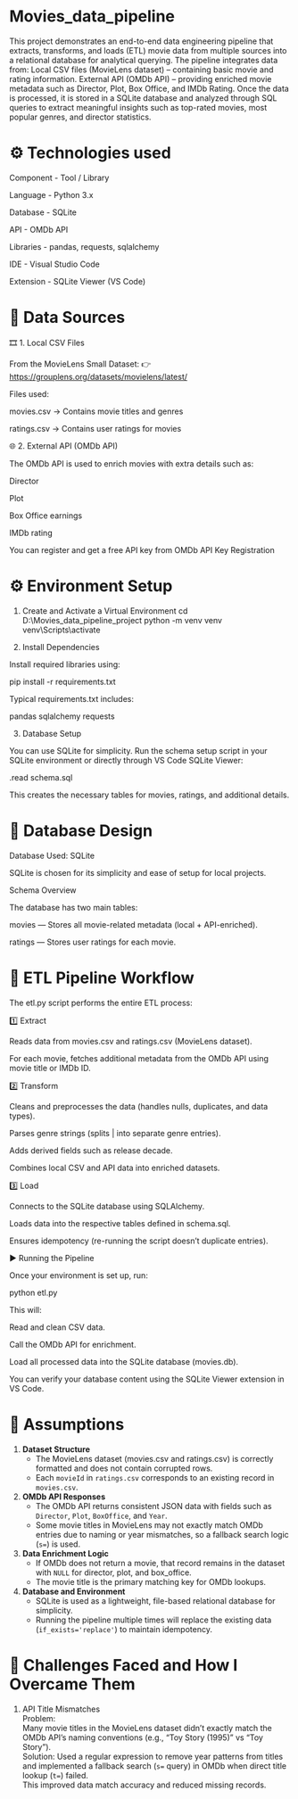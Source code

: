 # Movies_data_pipeline
This project demonstrates an end-to-end data engineering pipeline that extracts, transforms, and loads (ETL) movie data from multiple sources into a relational database for analytical querying.
The pipeline integrates data from:
Local CSV files (MovieLens dataset) – containing basic movie and rating information.
External API (OMDb API) – providing enriched movie metadata such as Director, Plot, Box Office, and IMDb Rating.
Once the data is processed, it is stored in a SQLite database and analyzed through SQL queries to extract meaningful insights such as top-rated movies, most popular genres, and director statistics.

# ⚙️ Technologies used

Component -	Tool / Library

Language -	Python 3.x

Database	- SQLite

API - OMDb API

Libraries -	pandas, requests, sqlalchemy

IDE -	Visual Studio Code

Extension -	SQLite Viewer (VS Code)

# 🧩 Data Sources
🎞 1. Local CSV Files

From the MovieLens Small Dataset:
👉 https://grouplens.org/datasets/movielens/latest/

Files used:

movies.csv → Contains movie titles and genres

ratings.csv → Contains user ratings for movies

🌐 2. External API (OMDb API)

The OMDb API
 is used to enrich movies with extra details such as:

Director

Plot

Box Office earnings

IMDb rating

You can register and get a free API key from OMDb API Key Registration

# ⚙️ Environment Setup

1. Create and Activate a Virtual Environment
cd D:\Movies_data_pipeline_project
python -m venv venv
venv\Scripts\activate

2. Install Dependencies

Install required libraries using:

pip install -r requirements.txt


Typical requirements.txt includes:

pandas
sqlalchemy
requests

3. Database Setup

You can use SQLite for simplicity.
Run the schema setup script in your SQLite environment or directly through VS Code SQLite Viewer:

.read schema.sql


This creates the necessary tables for movies, ratings, and additional details.

# 🧱 Database Design
Database Used: SQLite

SQLite is chosen for its simplicity and ease of setup for local projects.

Schema Overview

The database has two main tables:

movies — Stores all movie-related metadata (local + API-enriched).

ratings — Stores user ratings for each movie.

# 🔄 ETL Pipeline Workflow

The etl.py script performs the entire ETL process:

1️⃣ Extract

Reads data from movies.csv and ratings.csv (MovieLens dataset).

For each movie, fetches additional metadata from the OMDb API using movie title or IMDb ID.

2️⃣ Transform

Cleans and preprocesses the data (handles nulls, duplicates, and data types).

Parses genre strings (splits | into separate genre entries).

Adds derived fields such as release decade.

Combines local CSV and API data into enriched datasets.

3️⃣ Load

Connects to the SQLite database using SQLAlchemy.

Loads data into the respective tables defined in schema.sql.

Ensures idempotency (re-running the script doesn’t duplicate entries).

▶️ Running the Pipeline

Once your environment is set up, run:

python etl.py


This will:

Read and clean CSV data.

Call the OMDb API for enrichment.

Load all processed data into the SQLite database (movies.db).

You can verify your database content using the SQLite Viewer extension in VS Code.

# 🧩 Assumptions
1. **Dataset Structure**  
   - The MovieLens dataset (movies.csv and ratings.csv) is correctly formatted and does not contain corrupted rows.
   - Each `movieId` in `ratings.csv` corresponds to an existing record in `movies.csv`.
2. **OMDb API Responses**  
   - The OMDb API returns consistent JSON data with fields such as `Director`, `Plot`, `BoxOffice`, and `Year`.
   - Some movie titles in MovieLens may not exactly match OMDb entries due to naming or year mismatches, so a fallback search logic (`s=`) is used.
3. **Data Enrichment Logic**  
   - If OMDb does not return a movie, that record remains in the dataset with `NULL` for director, plot, and box_office.
   - The movie title is the primary matching key for OMDb lookups.
4. **Database and Environment**  
   - SQLite is used as a lightweight, file-based relational database for simplicity.
   - Running the pipeline multiple times will replace the existing data (`if_exists='replace'`) to maintain idempotency.
  
# 🚧 Challenges Faced and How I Overcame Them
1. API Title Mismatches  
Problem:  
Many movie titles in the MovieLens dataset didn’t exactly match the OMDb API’s naming conventions (e.g., “Toy Story (1995)” vs “Toy Story”).  
Solution:
Used a regular expression to remove year patterns from titles and implemented a fallback search (`s=` query) in OMDb when direct title lookup (`t=`) failed.  
This improved data match accuracy and reduced missing records.

